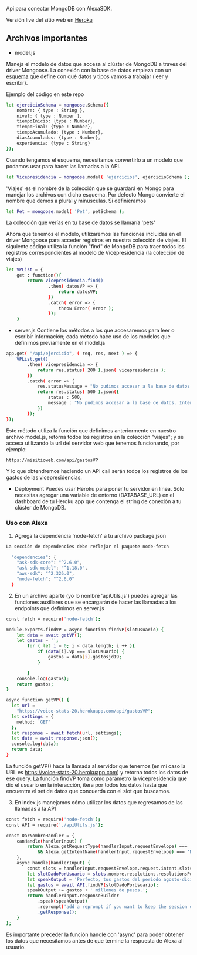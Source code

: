 Api para conectar MongoDB con AlexaSDK.

Versión live del sitio web en [Heroku]()

<!-- USO DE ARCHIVOS -->
## Archivos importantes

* model.js

Maneja el modelo de datos que accesa al clúster de MongoDB a través del driver Mongoose. La conexión con la base de datos empieza con un [esquema](https://mongoosejs.com/docs/guide.html) que define con qué datos y tipos vamos a trabajar (leer y escribir).

Ejemplo del código en este repo
```sh
let ejercicioSchema = mongoose.Schema({
	nombre: { type : String },
	nivel: { type : Number },
	tiempoInicio: {type : Number},
	tiempoFinal: {type : Number},
	tiempoAcumulado: {type : Number},
	diasAcumulados: {type : Number},
	experiencia: {type : String}
});
```

Cuando tengamos el esquema, necesitamos convertirlo a un modelo que podamos usar para hacer las llamadas a la API.

```sh
let Vicepresidencia = mongoose.model( 'ejercicios', ejercicioSchema );
```

'Viajes' es el nombre de la colección que se guardará en Mongo para manejar los archivos con dicho esquema. Por defecto Mongo convierte el nombre que demos a plural y minúsculas. Si definiéramos 

```sh
let Pet = mongoose.model( 'Pet', petSchema );
```
La colección que verías en tu base de datos se llamaría 'pets'


Ahora que tenemos el modelo, utilizaremos las funciones incluidas en el driver Mongoose para acceder registros en nuestra colección de viajes. El siguiente código utiliza la función "find" de MongoDB para traer todos los registros correspondientes al modelo de Vicepresidencia (la colección de viajes)

```sh
let VPList = {
	get : function(){
		return Vicepresidencia.find()
				.then( datosVP => {
					return datosVP;
				})
				.catch( error => {
					throw Error( error );
				});
	}
```


* server.js
Contiene los métodos a los que accesaremos para leer o escribir información; cada método hace uso de los modelos que definimos previamente en el model.js

```sh
app.get( "/api/ejercicio", ( req, res, next ) => {
	VPList.get()
		.then( vicepresidencia => {
			return res.status( 200 ).json( vicepresidencia );
		})
		.catch( error => {
			res.statusMessage = "No pudimos accesar a la base de datos. Intenta más tarde.";
			return res.status( 500 ).json({
				status : 500,
				message : "No pudimos accesar a la base de datos. Intenta más tarde."
			})
		});
});
```
Este método utiliza la función que definimos anteriormente en nuestro archivo model.js, retorna todos los registros en la colección "viajes"; y se accesa utilizando la url del servidor web que tenemos funcionando, por ejemplo:

```sh
https://misitioweb.com/api/gastosVP
```

Y lo que obtendremos haciendo un API call serán todos los registros de los gastos de las vicepresidencias.

* Deployment
Puedes usar Heroku para poner tu servidor en línea. Sólo necesitas agregar una variable de entorno (DATABASE_URL) en el dashboard de tu Heroku app que contenga el string de conexión a tu clúster de MongoDB.

### Uso con Alexa
1. Agrega la dependencia 'node-fetch' a tu archivo package.json
```sh
La sección de dependencies debe reflejar el paquete node-fetch

  "dependencies": {
    "ask-sdk-core": "^2.6.0",
    "ask-sdk-model": "^1.18.0",
    "aws-sdk": "^2.326.0",
    "node-fetch": "^2.6.0"
  }
```

2. En un archivo aparte (yo lo nombré 'apiUtils.js') puedes agregar las funciones auxiliares que se encargarán de hacer las llamadas a los endpoints que definimos en server.js

```sh
const fetch = require('node-fetch');

module.exports.findVP = async function findVP(slotUsuario) {
    let data = await getVP();
    let gastos = '';
        for ( let i = 0; i < data.length; i ++ ){
            if (data[i].vp === slotUsuario) {
                gastos = data[i].gastosjd19;
            }

		}
	console.log(gastos);
	return gastos;
}

async function getVP() {
  let url =
    "https://voice-stats-20.herokuapp.com/api/gastosVP";
  let settings = {
    method: 'GET'
  };
  let response = await fetch(url, settings);
  let data = await response.json();
  console.log(data);
  return data;
}
```

La función getVP() hace la llamada al servidor que tenemos (en mi caso la URL es https://voice-stats-20.herokuapp.com) y retorna todos los datos de ese query. La función findVP toma como parámetro la vicepresidencia que dio el usuario en la interacción, itera por todos los datos hasta que encuentra el set de datos que concuerda con el slot que buscamos.


3. En index.js manejamos cómo utilizar los datos que regresamos de las llamadas a la API
```sh
const fetch = require('node-fetch');
const API = require('./apiUtils.js');

const DarNombreHandler = {
    canHandle(handlerInput) {
        return Alexa.getRequestType(handlerInput.requestEnvelope) === 'IntentRequest'
            && Alexa.getIntentName(handlerInput.requestEnvelope) === 'DarNombreIntent';
    },
    async handle(handlerInput) {
        const slots = handlerInput.requestEnvelope.request.intent.slots;
        let slotDadoPorUsuario = slots.nombre.resolutions.resolutionsPerAuthority[0].values[0].value.name;
        let speakOutput = 'Perfecto, tus gastos del periodo agosto-diciembre del 2019 son ';
        let gastos = await API.findVP(slotDadoPorUsuario);
        speakOutput += gastos + ' millones de pesos.';
        return handlerInput.responseBuilder
            .speak(speakOutput)
            .reprompt('add a reprompt if you want to keep the session open for the user to respond')
            .getResponse();
    }
};
```
Es importante preceder la función handle con 'async' para poder obtener los datos que necesitamos antes de que termine la respuesta de Alexa al usuario. 
